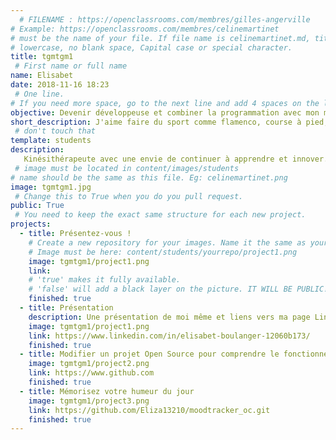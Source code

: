 ```yaml
---
  # FILENAME : https://openclassrooms.com/membres/gilles-angerville
# Example: https://openclassrooms.com/membres/celinemartinet
# must be the name of your file. If file name is celinemartinet.md, title is celinemartinet.
# lowercase, no blank space, Capital case or special character.
title: tgmtgm1
 # First name or full name
name: Elisabet
date: 2018-11-16 18:23
 # One line.
# If you need more space, go to the next line and add 4 spaces on the left, as in 'description'.
objective: Devenir développeuse et combiner la programmation avec mon métier de kinésithérapeute entre autre
short_description: J'aime faire du sport comme flamenco, course à pied, randonnée, aïkido etc. Philosphie, psychologie, etc..
 # don't touch that
template: students
description:
   Kinésithérapeute avec une envie de continuer à apprendre et innover. 
 # image must be located in content/images/students
# name should be the same as this file. Eg: celinemartinet.png
image: tgmtgm1.jpg
 # Change this to True when you do you pull request.
public: True
 # You need to keep the exact same structure for each new project.
projects:
  - title: Présentez-vous !
    # Create a new repository for your images. Name it the same as your nickname and profile picture.
    # Image must be here: content/students/yourrepo/project1.png
    image: tgmtgm1/project1.png
    link: 
    # 'true' makes it fully available.
    # 'false' will add a black layer on the picture. IT WILL BE PUBLIC!
    finished: true
  - title: Présentation
    description: Une présentation de moi même et liens vers ma page LinkedIn
    image: tgmtgm1/project1.png
    link: https://www.linkedin.com/in/elisabet-boulanger-12060b173/
    finished: true
  - title: Modifier un projet Open Source pour comprendre le fonctionnement de Git, de Github et des pull requests. 
    image: tgmtgm1/project2.png
    link: https://www.github.com
    finished: true
  - title: Mémorisez votre humeur du jour 
    image: tgmtgm1/project3.png
    link: https://github.com/Eliza13210/moodtracker_oc.git
    finished: true
---
```

